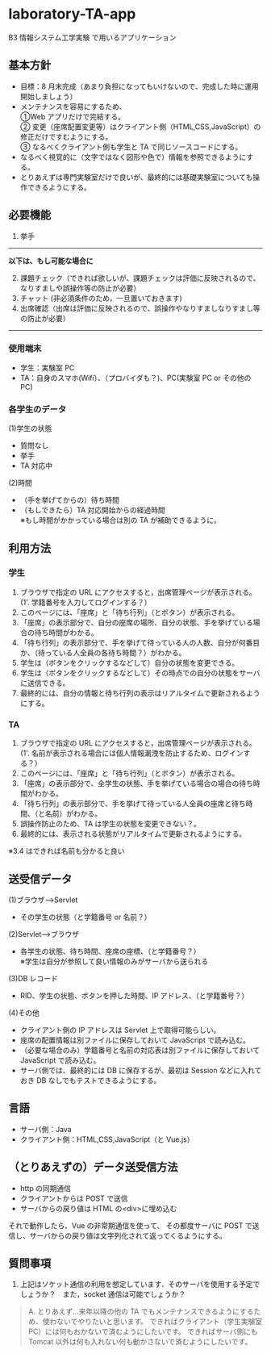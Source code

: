 # laboratory-TA-app

B3 情報システム工学実験 で用いるアプリケーション

## 基本方針

* 目標：8 月末完成（あまり負担になってもいけないので、完成した時に運用開始しましょう）  
* メンテナンスを容易にするため、  
①Web アプリだけで完結する。  
② 変更（座席配置変更等）はクライアント側（HTML,CSS,JavaScript）の修正だけですむようにする。  
③ なるべくクライアント側も学生と TA で同じソースコードにする。  
* なるべく視覚的に（文字ではなく図形や色で）情報を参照できるようにする。  
* とりあえずは専門実験室だけで良いが、最終的には基礎実験室についても操作できるようにする。  

## 必要機能

1. 挙手  

----------------
**以下は、もし可能な場合に**  

2. 課題チェック（できれば欲しいが、課題チェックは評価に反映されるので、なりすましや誤操作等の防止が必要）
3. チャット (非必須条件のため，一旦置いておきます)
4. 出席確認（出席は評価に反映されるので、誤操作やなりすましなりすまし等の防止が必要）
----------------
### 使用端末

* 学生：実験室 PC  
* TA：自身のスマホ(Wifi）、（プロバイダも？)、PC(実験室 PC or その他の PC)  

### 各学生のデータ

(1)学生の状態  
* 質問なし  
* 挙手  
* TA 対応中  

(2)時間  
* （手を挙げてからの）待ち時間
* （もしできたら）TA 対応開始からの経過時間  
※もし時間がかかっている場合は別の TA が補助できるように。

## 利用方法

### 学生

1. ブラウザで指定の URL にアクセスすると，出席管理ページが表示される。  
   (1'. 学籍番号を入力してログインする？）
2. このページには、「座席」と「待ち行列」（とボタン）が表示される。 
3. 「座席」の表示部分で、自分の座席の場所、自分の状態、手を挙げている場合の待ち時間がわかる。 
4. 「待ち行列」の表示部分で、手を挙げて待っている人の人数、自分が何番目か、（待っている人全員の各待ち時間？）がわかる。
5. 学生は（ボタンをクリックするなどして）自分の状態を変更できる。
6. 学生は（ボタンをクリックするなどして）その時点での自分の状態をサーバに送信できる。
7. 最終的には、自分の情報と待ち行列の表示はリアルタイムで更新されるようにする。

### TA

1. ブラウザで指定の URL にアクセスすると，出席管理ページが表示される。  
   (1'. 名前が表示される場合には個人情報漏洩を防止するため、ログインする？）
2. このページには、「座席」と「待ち行列」（とボタン）が表示される。 
3. 「座席」の表示部分で、全学生の状態、手を挙げている場合の場合の待ち時間がわかる。 
4. 「待ち行列」の表示部分で、手を挙げて待っている人全員の座席と待ち時間、（と名前）がわかる。
5. 誤操作防止のため、TA は学生の状態を変更できない？。
6. 最終的には、表示される状態がリアルタイムで更新されるようにする。

※3.4 はできれば名前も分かると良い

## 送受信データ

(1)ブラウザ-->Servlet
* その学生の状態（と学籍番号 or 名前？）

(2)Servlet-->ブラウザ
* 各学生の状態、待ち時間、座席の座標、（と学籍番号？）  
※学生は自分が参照して良い情報のみがサーバから送られる

(3)DB レコード
* RID、学生の状態、ボタンを押した時間、IP アドレス、（と学籍番号？）

(4)その他
* クライアント側の IP アドレスは Servlet 上で取得可能らしい。
* 座席の配置情報は別ファイルに保存しておいて JavaScript で読み込む。
* （必要な場合のみ）学籍番号と名前の対応表は別ファイルに保存しておいて JavaScript で読み込む。
* サーバ側では、最終的には DB に保存するが、最初は Session などに入れておき DB なしでもテストできるようにする。

## 言語
* サーバ側：Java
* クライアント側：HTML,CSS,JavaScript（と Vue.js）

## （とりあえずの）データ送受信方法
* http の同期通信
* クライアントからは POST で送信
* サーバからの戻り値は HTML の\<div\>に埋め込む

それで動作したら、Vue の非常期通信を使って、
その都度サーバに POST で送信し、サーバからの戻り値は文字列化されて返ってくるようにする。

## 質問事項

1. 上記はソケット通信の利用を想定しています．そのサーバを使用する予定でしょうか？　また，socket 通信は可能でしょうか？

> A. とりあえず...来年以降の他の TA でもメンテナンスできるようにするため、使わないでやりたいと思います。
> できればクライアント（学生実験室 PC）には何もおかないで済むようにしたいです。
> できればサーバ側にも Tomcat 以外は何も入れない何も動かさないで済むようにしたいです。
